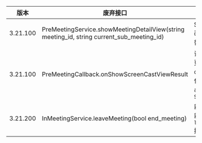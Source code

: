 
|版本 |废弃接口 | 废弃说明                                              | 替代接口                                                                                                                          |
|--- |--- |---------------------------------------------------|-------------------------------------------------------------------------------------------------------------------------------|
|3.21.100|PreMeetingService.showMeetingDetailView(string meeting_id, string current_sub_meeting_id)| SDK新版内部实现更改，需要使用新版的替代函数                           | PreMeetingService.showMeetingDetailView(string meeting_id, string current_sub_meeting_id, string start_time, bool is_history) |
|3.21.100|PreMeetingCallback.onShowScreenCastViewResult| 该回调事件函数已由更统一的`onActionResult`替代，对应 `action_type`为`ShowScreenCastView` |PreMeetingCallback.onActionResult(int action_type, int code, string msg) |
|3.21.200|InMeetingService.leaveMeeting(bool end_meeting) | 新版参数做了更改，新参数`int leave_meeting_type`扩展了功能 |  InMeetingService.leaveMeeting(int leave_meeting_type) |
